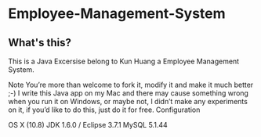 # Employee-Management-System

What's this?
-----------------------------
This is a Java Excersise belong to Kun Huang
a Employee Management System.

Note
You’re more than welcome to fork it, modify it and make it much better ;-)
I write this Java app on my Mac and there may cause something wrong when you run it on Windows, or maybe not, I didn’t make any experiments on it, if you’d like to do this, just do it for free.
Configuration

OS X (10.8)
JDK 1.6.0 / Eclipse 3.7.1
MySQL 5.1.44

